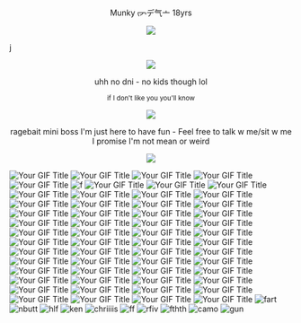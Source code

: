 <p align="center">
    Munky ᡕᠵデ气亠 18yrs
</p>
<p align="center">
  <img src="https://media.discordapp.net/attachments/1086027523483250758/1370982171447267380/100118738_ATzT4tmmMRonQgn.png?ex=68217a25&is=682028a5&hm=28b90aaeb48ab182a7ceeb6688d868de77310dd54265419a0d43dffd7e1aad65&=&format=webp&quality=lossless" />
</p>
j
</p> <p align="center">
  <img src="https://64.media.tumblr.com/0f4bbc3a2f2afcf3826c736d1975ee32/fd1c2288c022790e-20/s640x960/d205980c93b439e1f9cfcabed22ba1161869c8cf.pnj" />
</p> 

<p align="center">
    uhh no dni - no kids though lol
</p> 
<p align="center">
    <sup>if I don't like you you'll know</sup>
</p>
</p> <p align="center">
  <img src="https://media.discordapp.net/attachments/1172249806291345560/1349006570058682388/IMG_4595.gif?ex=681cad45&is=681b5bc5&hm=33517a2e52b51071cdfc63ecb33e7efe4919e29778060d6eb7a2a75c064e0e83&=" />
</p> 
<p align="center">
   ragebait mini boss I'm just here to have fun - Feel free to talk w me/sit w me I promise I'm not mean or weird
</p> 
</p> <p align="center">
  <img src="https://64.media.tumblr.com/0f4bbc3a2f2afcf3826c736d1975ee32/fd1c2288c022790e-20/s640x960/d205980c93b439e1f9cfcabed22ba1161869c8cf.pnj" />
</p> 

![Your GIF Title](https://media.discordapp.net/attachments/1085026449741852752/1367663437584535573/ezgif-23482c93cd5db3.gif?ex=68156755&is=681415d5&hm=7df94494e4eaa293a59bc8e71b7683875332ea682db890ddd19a3cd6673fd9d2&=) ![Your GIF Title](https://media.discordapp.net/attachments/1085026449741852752/1367588398273007678/IMG_4830.png?ex=68152172&is=6813cff2&hm=8eda24798b919e6f07c263b72dfd59981ca22af7db4caf87d1626c2fcf52241e&=&format=webp&quality=lossless) ![Your GIF Title](https://media.discordapp.net/attachments/1085026449741852752/1367576036958666852/IMG_2866.gif?ex=681515ef&is=6813c46f&hm=291bf00dec6e15752167057cf3b7557faec1c72fac1620dad0658198cdaafcde&=) ![Your GIF Title](https://media.discordapp.net/attachments/1085026449741852752/1367588329096347658/IMG_4835.gif?ex=68152162&is=6813cfe2&hm=2dc770ce27cf1708247b7cea28f489b34a1d9dc3fb2d5ca36dbfecc3d544f8a2&=) ![Your GIF Title](https://media.discordapp.net/attachments/1085026449741852752/1367588399833419786/IMG_4826.png?ex=68152173&is=6813cff3&hm=b247f03bf88059195617c20803dfe07f09824b80f39fd4c2c087c3d0c3df007b&=&format=webp&quality=lossless) ![f](https://gifcity.carrd.co/assets/images/gallery60/9fbc1e5f.gif?v=e3c0bc0f) ![Your GIF Title](https://media.discordapp.net/attachments/1085026449741852752/1367588447149363421/IMG_4811.png?ex=6815217e&is=6813cffe&hm=d7e55ff324197d0702c764b4040969ee8435080dac866aeab0914df2ed60e5b6&=&format=webp&quality=lossless) ![Your GIF Title](https://media.discordapp.net/attachments/1085026449741852752/1367588447396692060/IMG_4810.gif?ex=6815217e&is=6813cffe&hm=79bcbc74ff6d8a2f9861ba94386ec9a77fe3cca2516b6ff6a60889f37c75724e&=) ![Your GIF Title](https://media.discordapp.net/attachments/1085026449741852752/1367588438685122752/IMG_4814.png?ex=6815217c&is=6813cffc&hm=19cc496928a3a598d5858f5e0ff93d41f1f0044dce9cb9990519755e00bd9678&=&format=webp&quality=lossless) ![Your GIF Title](https://media.discordapp.net/attachments/1085026449741852752/1367569968568471673/IMG_4102.gif?ex=68151048&is=6813bec8&hm=717cdd7617169fb18ec9b5e72b9e628d900a397491ad7036ef1253ba9e09fc66&=) ![Your GIF Title](https://media.discordapp.net/attachments/1085026449741852752/1367575900324888646/IMG_4807.gif?ex=681515ce&is=6813c44e&hm=02dd4718af70dfcb15186fe4b764894e75f8dc3754f4c9b5bf800db119b50f40&=) ![Your GIF Title](https://media.discordapp.net/attachments/1085026449741852752/1367588342723645480/IMG_4834.png?ex=68152165&is=6813cfe5&hm=167d53de3e8509b3424e2e46db4439775b4b12b78f4c0da73671b79d82635685&=&format=webp&quality=lossless) ![Your GIF Title](https://media.discordapp.net/attachments/1085026449741852752/1367588356246212761/IMG_4832.gif?ex=68152168&is=6813cfe8&hm=bac96c3491f6022230fcf8c92fdf55c4dca4eb1336f20e4c1cd0c84e392d3575&=) ![Your GIF Title](https://media.discordapp.net/attachments/1085026449741852752/1367588349144993812/IMG_4833.png?ex=68152166&is=6813cfe6&hm=a7a4143d96d7bd42bb742cd9329ed133d5832689633c9fe33664e5f8389d82b2&=&format=webp&quality=lossless) ![Your GIF Title](https://media.discordapp.net/attachments/1085026449741852752/1367588314793640100/IMG_4836.gif?ex=6815215e&is=6813cfde&hm=db71bc36a0151a80319ad58b6ee05124333fb64cd1a2e8c281924e03062bba9b&=) 
![Your GIF Title](https://media.discordapp.net/attachments/1085026449741852752/1367588398545633350/IMG_4829.gif?ex=68152172&is=6813cff2&hm=702a2dd595bff6d5acd978f7ce10e72ce0411dd23e8d2121feddccbcc7ac9b35&=) ![Your GIF Title](https://media.discordapp.net/attachments/1085026449741852752/1367588398927319212/IMG_4828.gif?ex=68152172&is=6813cff2&hm=acc09084fc260042c337dc0f4f14a02fba745fc1cf42577d75ac55395c138475&=) ![Your GIF Title](https://media.discordapp.net/attachments/1085026449741852752/1367588399392751706/IMG_4827.gif?ex=68152172&is=6813cff2&hm=80194c1aedbbfbd59f4046cf6e4143428be9111dde7377b5d64d7c85f038acd3&=) ![Your GIF Title](https://media.discordapp.net/attachments/1085026449741852752/1367588400089137254/IMG_4825.png?ex=68152173&is=6813cff3&hm=9de512231f43e6eccc83daba38b1224679de5d2974755778bd95a110b47c5c1e&=&format=webp&quality=lossless) ![Your GIF Title](https://media.discordapp.net/attachments/1085026449741852752/1367588400558899260/IMG_4823.gif?ex=68152173&is=6813cff3&hm=63518e64bce706de6ecae138eb1aa16e531d656e92b0d7f53fd03cb64ae4ba0b&=) ![Your GIF Title](https://media.discordapp.net/attachments/1085026449741852752/1367588400999305216/IMG_4822.gif?ex=68152173&is=6813cff3&hm=4018d1ed37ecae20c7430c5cf27818b069c7df61664837b6a68fab09a0e0657d&=) ![Your GIF Title](https://media.discordapp.net/attachments/1085026449741852752/1367588400277754047/IMG_4824.png?ex=68152173&is=6813cff3&hm=4f9011fc7ff3a26e5357c0530347288ffd3f62b7cd13f2855f4b0ea006f5154a&=&format=webp&quality=lossless) ![Your GIF Title](https://media.discordapp.net/attachments/1085026449741852752/1367588436256755823/IMG_4821.png?ex=6815217b&is=6813cffb&hm=2f494bdf5f9064ea1ada0447d8d228ac70661673a3be3cbc24e894203e2228a3&=&format=webp&quality=lossless) ![Your GIF Title](https://cdn.discordapp.com/attachments/1085026449741852752/1367588436931903599/IMG_4819.png?ex=6815217b&is=6813cffb&hm=79bcaaa705adc0a21f5b1b2606c3328dacd1ad9fb418b79b0df243c6e8e1c45d&=&format=webp&quality=lossless) ![Your GIF Title](https://media.discordapp.net/attachments/1085026449741852752/1367588397950042153/IMG_4831.png?ex=68152172&is=6813cff2&hm=96032a09513229f100bd297ef613483b7e81aeaa85689a749b382325ce0a9f10&=&format=webp&quality=lossless) ![Your GIF Title](https://media.discordapp.net/attachments/1085026449741852752/1367588437481226380/IMG_4818.gif?ex=6815217c&is=6813cffc&hm=15352e94a89b37972b996d8d1b2427f9cce14252236d6abeacc00e4b5d16e81a&=) ![Your GIF Title](https://media.discordapp.net/attachments/1085026449741852752/1367588439209414736/IMG_4813.gif?ex=6815217c&is=6813cffc&hm=d420613bcfda14a319a2161c20fd569faa541be1311226e5de96c2a5b2735287&=) ![Your GIF Title](https://media.discordapp.net/attachments/1085026449741852752/1367588437904851034/IMG_4815.png?ex=6815217c&is=6813cffc&hm=15867518f78f920d5229f3739afeb116aac5eb51802c4065e84edeb24fdbcdda&=&format=webp&quality=lossless) ![Your GIF Title](https://media.discordapp.net/attachments/1085026449741852752/1367588438156775565/IMG_4816.gif?ex=6815217c&is=6813cffc&hm=d480bd2f77139b49a056e91f81cfc3d939bd6edb86c9e9caea4904e5979d20f6&=) ![Your GIF Title](https://media.discordapp.net/attachments/1085026449741852752/1367588437158400142/IMG_4817.png?ex=6815217b&is=6813cffb&hm=2f096b97892c294749a82f7c2f52909c1216d10c52361808319628c84c2d8754&=&format=webp&quality=lossless) ![Your GIF Title](https://media.discordapp.net/attachments/1085026449741852752/1367588436537508031/IMG_4820.gif?ex=6815217b&is=6813cffb&hm=62c46958695ca12e59651c7b34209808c88af40d52e045b5d61ec7f9967201b0&=) ![Your GIF Title](https://file.garden/ZdgEq5zmo3pLm1Td/red%20stamps/85692049_qFXefeCuV.png?v=1723758534386) ![Your GIF Title](https://file.garden/ZdgEq5zmo3pLm1Td/red%20stamps/i15.gif?v=1720508100221) ![Your GIF Title](https://gifcity.carrd.co/assets/images/gallery61/748a0067.png?v=9133a0c8) ![Your GIF Title](https://media.discordapp.net/attachments/1085026449741852752/1367604476214771825/61476612_V6p4dB22Dn1ahCJ.png?ex=6815306b&is=6813deeb&hm=4acc1fc627973efca796dfd61b7aabbf4da7e17af5a0d8f628fd5a13a9631278&=&format=webp&quality=lossless) ![Your GIF Title](https://media.discordapp.net/attachments/1085026449741852752/1367600900490919966/IMG_4846.gif?ex=68152d17&is=6813db97&hm=9ea0b12835b4f1246bc19a94ab3b17860866414389c38d948b882c7cbf130ad9&=) ![Your GIF Title](https://media.discordapp.net/attachments/1085026449741852752/1367600857742573578/IMG_4852.gif?ex=68152d0d&is=6813db8d&hm=25a195c9a341dc74a76fec927c7efc685c18067c77fc673456ef3ab8671e1ce6&=) ![Your GIF Title](https://media.discordapp.net/attachments/1085026449741852752/1367600979079331890/IMG_4837.gif?ex=68152d2a&is=6813dbaa&hm=04e2341b54446abcdcfe29d5ad10f8dd25e95d9d90c86c556785ce9b02f16a7f&=) ![Your GIF Title](https://media.discordapp.net/attachments/1085026449741852752/1367600868748169261/IMG_4849.gif?ex=68152d0f&is=6813db8f&hm=901a0164b5518e53c2fa4a4f6dbd0933a4a6039dcc10277c8434f8be02845cb5&=) ![Your GIF Title](https://images-wixmp-ed30a86b8c4ca887773594c2.wixmp.com/f/46f5d4d8-8b3b-4608-a180-43cd7e256546/d1jyhaw-d22a20d7-47d4-4403-8af7-c97d358c1dea.gif?token=eyJ0eXAiOiJKV1QiLCJhbGciOiJIUzI1NiJ9.eyJzdWIiOiJ1cm46YXBwOjdlMGQxODg5ODIyNjQzNzNhNWYwZDQxNWVhMGQyNmUwIiwiaXNzIjoidXJuOmFwcDo3ZTBkMTg4OTgyMjY0MzczYTVmMGQ0MTVlYTBkMjZlMCIsIm9iaiI6W1t7InBhdGgiOiJcL2ZcLzQ2ZjVkNGQ4LThiM2ItNDYwOC1hMTgwLTQzY2Q3ZTI1NjU0NlwvZDFqeWhhdy1kMjJhMjBkNy00N2Q0LTQ0MDMtOGFmNy1jOTdkMzU4YzFkZWEuZ2lmIn1dXSwiYXVkIjpbInVybjpzZXJ2aWNlOmZpbGUuZG93bmxvYWQiXX0.iq761B3YQ2WNzcSH-EErqfjCghWGzTez09YAJLqYscE) ![Your GIF Title](https://adriansblinkiecollection.neocities.org/stamps/e77.png) ![Your GIF Title](https://images-wixmp-ed30a86b8c4ca887773594c2.wixmp.com/f/46f5d4d8-8b3b-4608-a180-43cd7e256546/d1nako0-0ea47a13-1b1a-42f0-ac2b-248fc1b5f8e8.gif?token=eyJ0eXAiOiJKV1QiLCJhbGciOiJIUzI1NiJ9.eyJzdWIiOiJ1cm46YXBwOjdlMGQxODg5ODIyNjQzNzNhNWYwZDQxNWVhMGQyNmUwIiwiaXNzIjoidXJuOmFwcDo3ZTBkMTg4OTgyMjY0MzczYTVmMGQ0MTVlYTBkMjZlMCIsIm9iaiI6W1t7InBhdGgiOiJcL2ZcLzQ2ZjVkNGQ4LThiM2ItNDYwOC1hMTgwLTQzY2Q3ZTI1NjU0NlwvZDFuYWtvMC0wZWE0N2ExMy0xYjFhLTQyZjAtYWMyYi0yNDhmYzFiNWY4ZTguZ2lmIn1dXSwiYXVkIjpbInVybjpzZXJ2aWNlOmZpbGUuZG93bmxvYWQiXX0.wzrmeVjK-j0eGxO8CLnKg5uMdV7UiIUsIKSZU6ggQjs) ![Your GIF Title](https://64.media.tumblr.com/bde75205e3e314b031783c3397753cfa/8cb8a05ddc1f3d66-15/s100x200/1c379116c9ce23d8366007eacefff02239eaf29f.pnj) ![Your GIF Title](https://64.media.tumblr.com/2b73cbe5fe6e28b9e703ee1b2fc357b7/60198fbe7c838325-25/s100x200/0b27dd2cedefe19ac666bf84e90fc02db74ae926.pnj) ![Your GIF Title](https://i.imgur.com/QAGI65M.png) ![Your GIF Title](https://i.imgur.com/Ye6ZOZq.jpg) ![Your GIF Title](https://i.imgur.com/P5aWOxc.gif) ![Your GIF Title](https://file.garden/ZOlrpBmImkvw07bL/stamps/nintendo%20controller.png) ![Your GIF Title](https://external-media.spacehey.net/media/sSdcvmiuWReLeDUW6Ilu3ZJ0EUJiuD5kFPqZdgphN2xU=/https://y2k.neocities.org/stamps/tumblr_inline_pbucbotQK61w0jw8b_1280.png) ![Your GIF Title](https://adriansblinkiecollection.neocities.org/stamps/d59.png) ![Your GIF Title](https://autism.crd.co/assets/images/gallery05/3119e27d_original.gif?v=d6547f5c) ![Your GIF Title](https://adriansblinkiecollection.neocities.org/stamps/d87.png) ![Your GIF Title](https://adriansblinkiecollection.neocities.org/stamps/b73.png) ![Your GIF Title](https://adriansblinkiecollection.neocities.org/stamps/b13.png) ![Your GIF Title](https://media.discordapp.net/attachments/1085026449741852752/1367600923987153026/IMG_4844.gif?ex=68152d1d&is=6813db9d&hm=cf73e1eb6420a9667e4c6e598f476d151505ab5d2149fc9bf41eba9fb3469195&=) ![Your GIF Title](https://media.discordapp.net/attachments/1085026449741852752/1367600937014788236/IMG_4842.gif?ex=68152d20&is=6813dba0&hm=a46007d8fe702cb627840b825439d6cf76bf6c692d5917dc126ed590518a0ef5&=) ![Your GIF Title](https://media.discordapp.net/attachments/1085026449741852752/1367617841523720253/ezgif-26374c91f64336.gif?ex=68153cde&is=6813eb5e&hm=a4ab2f82de59298271da6832974176b3b1e51839cdc1b08998a36e4af2dd5314&=) ![fart](https://petrapixel.neocities.org/assets/img/blinkies/stamps/brofist.gif) ![nbutt](https://64.media.tumblr.com/bfafc80b28ff5e16d3480debe28b426f/13ddacd4e434bd1e-0f/s100x200/07963ab1c9916be0aa23d35410561cd71f7b1084.gifv) ![hlf](https://64.media.tumblr.com/7fe43bf50d84609a003c745ea13fb936/b80352c71c49a8aa-a1/s250x400/6a3a2f565fee7761d7e419efa3b484b7d7ecfde1.gifv) ![ken](https://media.discordapp.net/attachments/1085026449741852752/1367663438070808686/ezgif-3dbaa18eec353f.gif?ex=68156755&is=681415d5&hm=c81393d870594021345aac2b0e74755e1782620c0daf75d49bd8563350effa7d&=) ![chriiiis](https://media.discordapp.net/attachments/1085026449741852752/1367664967309983804/ezgif-37d07109a5d129.gif?ex=681568c2&is=68141742&hm=eb06fae48ed1fba18151099acf9d7ad97b722d8199e173c8aae6ff981bd33792&=) ![ff](https://images-wixmp-ed30a86b8c4ca887773594c2.wixmp.com/f/b0ca202e-3fe0-4680-84fa-6b42a1fb72b4/d1mcxct-22b0b229-dbeb-4589-b0dd-af072e0d39a9.gif?token=eyJ0eXAiOiJKV1QiLCJhbGciOiJIUzI1NiJ9.eyJzdWIiOiJ1cm46YXBwOjdlMGQxODg5ODIyNjQzNzNhNWYwZDQxNWVhMGQyNmUwIiwiaXNzIjoidXJuOmFwcDo3ZTBkMTg4OTgyMjY0MzczYTVmMGQ0MTVlYTBkMjZlMCIsIm9iaiI6W1t7InBhdGgiOiJcL2ZcL2IwY2EyMDJlLTNmZTAtNDY4MC04NGZhLTZiNDJhMWZiNzJiNFwvZDFtY3hjdC0yMmIwYjIyOS1kYmViLTQ1ODktYjBkZC1hZjA3MmUwZDM5YTkuZ2lmIn1dXSwiYXVkIjpbInVybjpzZXJ2aWNlOmZpbGUuZG93bmxvYWQiXX0.heVkCjm8Ex95CqCDlHNo45yXZWJi5fDQgWZ2mJwM1uw) ![rfiv](https://images-wixmp-ed30a86b8c4ca887773594c2.wixmp.com/f/240f4eea-d80f-4ea0-a26c-a717dfa9bcd6/d1u84r1-ba309f96-3842-4200-868f-a415f30a0930.jpg/v1/fill/w_99,h_55,q_75,strp/re5_stamp__by_aletheiia90_d1u84r1-fullview.jpg?token=eyJ0eXAiOiJKV1QiLCJhbGciOiJIUzI1NiJ9.eyJzdWIiOiJ1cm46YXBwOjdlMGQxODg5ODIyNjQzNzNhNWYwZDQxNWVhMGQyNmUwIiwiaXNzIjoidXJuOmFwcDo3ZTBkMTg4OTgyMjY0MzczYTVmMGQ0MTVlYTBkMjZlMCIsIm9iaiI6W1t7ImhlaWdodCI6Ijw9NTUiLCJwYXRoIjoiXC9mXC8yNDBmNGVlYS1kODBmLTRlYTAtYTI2Yy1hNzE3ZGZhOWJjZDZcL2QxdTg0cjEtYmEzMDlmOTYtMzg0Mi00MjAwLTg2OGYtYTQxNWYzMGEwOTMwLmpwZyIsIndpZHRoIjoiPD05OSJ9XV0sImF1ZCI6WyJ1cm46c2VydmljZTppbWFnZS5vcGVyYXRpb25zIl19.c_XCgf_v7BojInWLOVwTL2mXYhTUVPV6oJw_BZ_K93o) ![fthth](https://adriansblinkiecollection.neocities.org/stamps/d18.gif) ![camo](https://gifcity.carrd.co/assets/images/gallery131/02646d30.png?v=e3c0bc0f) ![gun](https://gifcity.carrd.co/assets/images/gallery60/91bc1c67.png?v=e3c0bc0f)

